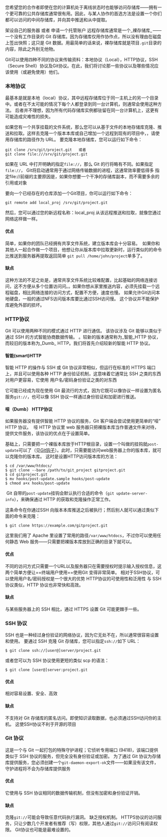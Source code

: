 您希望您的合作者即使在您的计算机处于离线状态时也能够访问存储库——拥有一个更可靠的公共存储库通常很有用。因此，与某人协作的首选方法是设置一个你们都可以访问的中间存储库，并向其中推送和从中提取。

架设自己的服务器 或者 申请一个托管账户
远程存储库通常是一个_裸存储库_ ——一个没有工作目录的 Git 存储库。因为存储库仅用作协作点，所以没有理由在磁盘上签出快照；这只是 Git 数据。用最简单的话来说，裸存储库就是项目`.git`目录的内容，除此之外别无他物。

Git可以使用四种不同的协议来传输资料：本地协议（Local），HTTP协议，SSH（Secure Shell）协议及Git协议。在此，我们将讨论那一些协议以及哪些情况应该使用（或避免使用）他们。

### 本地协议

最基本是就是本地（local）协议，其中远程存储库位于同一主机上的另一个目录中。或者在不太可能的情况下每个人都登录到同一台计算机，则通常会使用这种方法。
后者并不理想，因为所有代码存储库实例都驻留在同一台计算机上，这更有可能造成灾难性的损失。

如果您有一个共享挂载的文件系统，那么您可以从基于文件的本地存储库克隆、推送和拉取。这样去克隆一个版本本库或自己增加一个远程到现有的项目中，，请使用存储库的路径作为 URL。
要克隆本地存储库，您可以运行如下命令：
```
git clone /srv/git/project.git   或者
git clone file:///srv/git/project.git
```
如果在 URL 中打开明确的指定`file://`，那么 Git 的行将略有不同。如果指定`file://`， Git将启动通常用于通过网络传输数据的进程，这通常效率要低得多
指定file://前缀的主要原因是，如果你想要一个干净的存储库副本，而不需要多余的引用或对象

要向一个已经存在的仓库添加一个Git项目，你可以运行如下命令：
```console
git remote add local_proj /srv/git/project.git
```
然后，您可以通过您的新远程名称：local_proj 从该远程推送和拉取，就像您通过网络这样做一样。

#### 优点
简单，如果你的团队已经拥有共享文件系统，建立版本库会十分容易。
 如果你和其他人一起合作做一个项目，他想让你从版本库中拉取更新时，运行类似的的命令比推送到服务器再提取返回简单 `git pull /home/john/project`单多了。

#### 缺点
这种方法的不足之处是，通常共享文件系统比较难配置，比起基础的网络连接访问，这不方便从多个位置访问问。。如果你想从家里推送内容，必须先挂载一个远程磁盘，相比网络连接的访问​​方式，配置不方便，速度也慢。
如果允许Git访问本地硬盘，一般的通过NFS访问版本库要比通过SSH访问慢。
这个协议并不能保护库避免外部的损坏。

### HTTP协议

Git 可以使用两种不同的模式通过 HTTP 进行通信。
该协议涉及 Git 能够以类似于通过 SSH 的方式智能协商数据传输。
。较新的版本通常称为_智能_HTTP 协议，而较旧的版本称为_Dumb_ HTTP。我们将首先介绍较新的智能 HTTP 协议。

#### 智能(smart)HTTP
智能 HTTP 的操作与 SSH 或 Git 协议非常相似，但运行在标准的 HTTPS 端口上，并且可以使用各种 HTTP 身份验证机制，这意味着它通常比 SSH 之类的东西对用户更容易，它使用 用户名/密码身份验证之类的对东西

它可能已经成为现在使用 Git 最流行的方式，因为它既可以像协议一样设置为匿名服务`git://`，也可以像 SSH 协议一样通过身份验证和加密进行推送。

#### 哑（Dumb） HTTP协议

如果服务器没有提供智能 HTTP 协议的服务，Git 客户端会尝试使用更简单的“哑” HTTP 协议。
 哑 HTTP 协议里 web 服务器只把裸版本库当作普通文件来对待，提供文件服务，该协议的优点在于设置简单。

基础上，只需要把一个裸版本库放于HTTP根目录，设置一个叫做的挂钩就`post-update`可以了（见[Git钩子](https://git-scm.com/book/zh/v2/ch00/_git_hooks)）。此时，只需要能访问web服务器上你的版本库，就可以克隆你的版本库。
这时是设置HTTP访问版本库的方法：
```console
$ cd /var/www/htdocs/
$ git clone --bare /path/to/git_project gitproject.git
$ cd gitproject.git
$ mv hooks/post-update.sample hooks/post-update
$ chmod a+x hooks/post-update
```

 Git 自带的`post-update`挂钩会默认执行合适的命令（`git update-server-info`），来确保通过 HTTP 的获取和克隆操作正常工作。

这条命令在你通过SSH 向版本本库推送之后被执行；然后别人就可以通过类似下面的命令来克隆：

```console
$ git clone https://example.com/gitproject.git
```

这里我们用了 Apache 里设置了常用的路径`/var/www/htdocs`，不过你可以使用任何静态 Web 服务——只需要把裸版本库放到正确的目录下就可以。
#### 优点

不同的访问方式只需要一个URL以及服务器只在需要授权时提示输入授权信息，这两个简单方便让==终端用户使用==使用Git 变得非常简单。
相对于SSH协议，可以使用用户名/密码授权是一个很大的优势
HTTP协议的可使用性和泛用性
与 SSH 协议类似，HTTP 协议也非常快和高效。

  #### 缺点

与某些服务器上的 SSH 相比，通过 HTTPS 设置 Git 可能更棘手一些。

### SSH 协议
 
SSH 也是一种经过身份验证的网络协议，因为它无处不在，所以通常很容易设置和使用。
要通过 SSH 克隆 Git 存储库，您可以指定`ssh://`如下 URL：
```console
$ git clone ssh://[user@]server/project.git
```

或者您可以为 SSH 协议使用更短的类似 scp 的语法：

```console
$ git clone [user@]server:project.git
```

#### 优点
相对容易设置、安全、高效

#### 缺点
不支持对 Git 存储库的匿名访问。即使知识读取数据，也必须通过SSH访问你的主机。
这使SSH协议不利于开源的项目

### Git 协议
这是一个与 Git 一起打包的特殊守护进程；它侦听专用端口 (9418)，该端口提供类似于 SSH 协议的服务，但完全没有身份验证或加密。
为了通过 Git 协议为存储库提供服务，您必须创建一个`git-daemon-export-ok`文件——如果没有该文件，守护进程将不会为存储库提供服务

#### 优点
它使用与 SSH 协议相同的数据传输机制，但没有加密和身份验证开销。

#### 缺点
克隆`git://`可能会导致任意代码执行漏洞。
缺乏授权机制。
HTTPS协议的访问服务，只让少数几个开发者有推荐（写）权限，其他人通过`git://`访问只有阅读权限。
Git协议也可能是最难设置的。